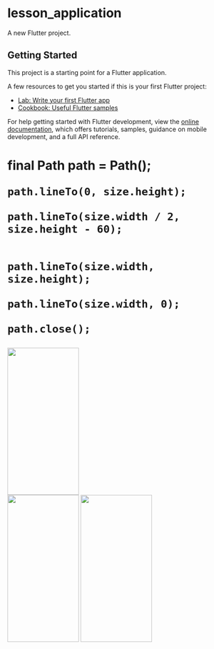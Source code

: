 # lesson_application

A new Flutter project.

## Getting Started

This project is a starting point for a Flutter application.

A few resources to get you started if this is your first Flutter project:

- [Lab: Write your first Flutter app](https://docs.flutter.dev/get-started/codelab)
- [Cookbook: Useful Flutter samples](https://docs.flutter.dev/cookbook)

For help getting started with Flutter development, view the
[online documentation](https://docs.flutter.dev/), which offers tutorials,
samples, guidance on mobile development, and a full API reference.

<h1>
    final Path path = Path();



    path.lineTo(0, size.height);

    path.lineTo(size.width / 2, size.height - 60);


    path.lineTo(size.width, size.height);

    path.lineTo(size.width, 0);

    path.close();

</h1>
<div>
<img src="https://user-images.githubusercontent.com/40968259/187487767-ff83bd32-1cd5-48b9-b7e6-9219ff475928.gif" width="160" height="330">
  <br>
<img src="https://user-images.githubusercontent.com/40968259/187336369-3d4c5d6a-d405-4cd4-9dea-be5a2c5860db.jpg" width="160" height="330">
<img src="https://user-images.githubusercontent.com/40968259/187336611-9da9e16a-980c-4fac-a41a-5013ccf80fbe.jpg" width="160" height="330">

</div>
